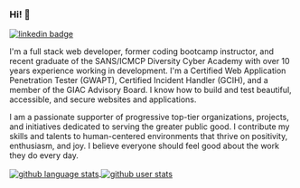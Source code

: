 ### Hi! 👋

<a href="https://www.linkedin.com/in/rochellealewis/" target="_blank">
  <img src="https://img.shields.io/badge/%20-rochellealewis-black?logo=linkedin&logoColor=ffffff&labelColor=blue" alt="linkedin badge">
</a>

I'm a full stack web developer, former coding bootcamp instructor, and recent graduate of the SANS/ICMCP Diversity Cyber Academy with over 10 years experience working in development. I'm a Certified Web Application Penetration Tester (GWAPT), Certified Incident Handler (GCIH), and a member of the GIAC Advisory Board. I know how to build and test beautiful, accessible, and secure websites and applications.

I am a passionate supporter of progressive top-tier organizations, projects, and initiatives dedicated to serving the greater public good. I contribute my skills and talents to human-centered environments that thrive on positivity, enthusiasm, and joy. I believe everyone should feel good about the work they do every day.

<a href="https://github.com/anuraghazra/github-readme-stats" target="_blank">
  <img align="center" src="https://github-readme-stats.vercel.app/api/top-langs/?username=rochellelewis&theme=radical&layout=compact" alt="github language stats">
</a>
<a href="https://github.com/anuraghazra/github-readme-stats" target="_blank">
  <img align="center" src="https://github-readme-stats.vercel.app/api?username=rochellelewis&count_private=true&show_icons=true&theme=radical" alt="github user stats">
</a>
